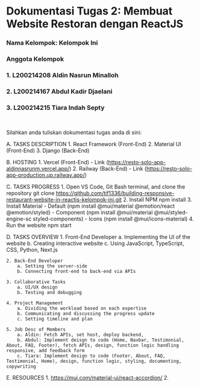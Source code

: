 # Dokumentasi Tugas 2: Membuat Website Restoran dengan ReactJS

### Nama Kelompok: Kelompok Ini

### Anggota Kelompok

### 1. L200214208 Aldin Nasrun Minalloh

### 2. L200214167 Abdul Kadir Djaelani

### 3. L200214215 Tiara Indah Septy

<br>

Silahkan anda tuliskan dokumentasi tugas anda di sini:

A. TASKS DESCRIPTION 
    1. React Framework (Front-End) 
    2. Material UI (Front-End) 
    3. Django (Back-End)

B. HOSTING 
    1. Vercel (Front-End) - Link (https://resto-solo-app-aldinnasrunm.vercel.app/) 
    2. Railway (Back-End) - Link (https://resto-solo-app-production.up.railway.app/)

C. TASKS PROGRESS 
    1. Open VS Code, Git Bash terminal, and clone the repository
        git clone https://github.com/tif1336/building-responsive-restaurant-website-in-reactjs-kelompok-ini.git 
    2. Install NPM
        npm install 
    3. Install Material 
        - Default (npm install @mui/material @emotion/react @emotion/styled) 
        - Component (npm install @mui/material @mui/styled-engine-sc styled-components) 
        - Icons (npm install @mui/icons-material) 
    4. Run the website
        npm start

D. TASKS OVERVIEW 
    1. Front-End Developer
        a. Implementing the UI of the website
        b. Creating interactive website
        c. Using JavaScript, TypeScript, CSS, Python, Next.js

    2. Back-End Developer
        a. Setting the server-side
        b. Connecting front-end to back-end via APIs

    3. Collaborative Tasks
        a. UI/UX design
        b. Testing and debugging

    4. Project Management
        a. Dividing the workload based on each expertise
        b. Communicating and discussing the progress update
        c. Setting timeline and plan

    5. Job Desc of Members
        a. Aldin: Fetch APIs, set host, deploy backend,
        b. Abdul: Implement deisgn to code (Home, Navbar, Testimonial, About, FAQ, Footer), fetch APIs, design, function logic handling responsive, add feedback form
        c. Tiara: Implement design to code (Footer, About, FAQ, Testimonial, Home), design, function logic, styling, documenting, copywriting

E. RESOURCES 
    1. https://mui.com/material-ui/react-accordion/ 
    2.
